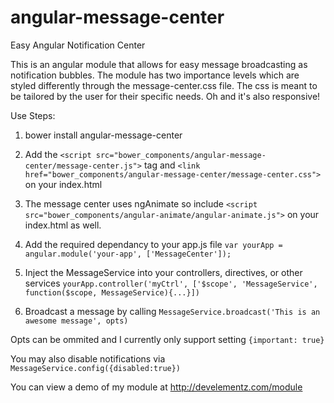 angular-message-center
======================

Easy Angular Notification Center

This is an angular module that allows for easy message broadcasting as notification bubbles. The module has two importance levels which are styled differently through the message-center.css file. The css is meant to be tailored by the user for their specific needs. Oh and it's also responsive!

Use Steps:

1. bower install angular-message-center

2. Add the `<script src="bower_components/angular-message-center/message-center.js">` tag and `<link href="bower_components/angular-message-center/message-center.css">` on your index.html

3. The message center uses ngAnimate so include `<script src="bower_components/angular-animate/angular-animate.js">` on your index.html as well.

4. Add the required dependancy to your app.js file `var yourApp = angular.module('your-app', ['MessageCenter']);`

5. Inject the MessageService into your controllers, directives, or other services `yourApp.controller('myCtrl', ['$scope', 'MessageService', function($scope, MessageService){...}])`

6. Broadcast a message by calling `MessageService.broadcast('This is an awesome message', opts)`

Opts can be ommited and I currently only support setting `{important: true}`

You may also disable notifications via `MessageService.config({disabled:true})`

You can view a demo of my module at http://develementz.com/module
